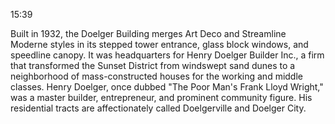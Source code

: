 

15:39


Built in 1932, the Doelger Building merges Art Deco and Streamline Moderne styles in its stepped tower entrance, glass block windows, and speedline canopy. It was headquarters for Henry Doelger Builder Inc., a firm that transformed the Sunset District from windswept sand dunes to a neighborhood of mass-constructed houses for the working and middle classes. Henry Doelger, once dubbed "The Poor Man's Frank Lloyd Wright," was a master builder, entrepreneur, and prominent community figure. His residential tracts are affectionately called Doelgerville and Doelger City.

